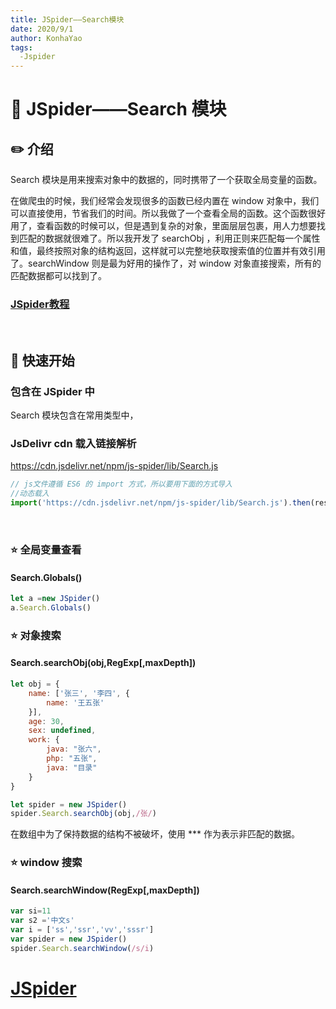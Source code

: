 ```yaml
---
title: JSpider——Search模块
date: 2020/9/1
author: KonhaYao
tags:
  -Jspider
---
```


# :closed_book: JSpider——Search 模块

## :pencil2: 介绍

Search 模块是用来搜索对象中的数据的，同时携带了一个获取全局变量的函数。

在做爬虫的时候，我们经常会发现很多的函数已经内置在 window 对象中，我们可以直接使用，节省我们的时间。所以我做了一个查看全局的函数。这个函数很好用了，查看函数的时候可以，但是遇到复杂的对象，里面层层包裹，用人力想要找到匹配的数据就很难了。所以我开发了 searchObj ，利用正则来匹配每一个属性和值，最终按照对象的结构返回，这样就可以完整地获取搜索值的位置并有效引用了。searchWindow 则是最为好用的操作了，对 window 对象直接搜索，所有的匹配数据都可以找到了。
### [JSpider教程](../JSpider.md)
<br>

## :hammer:  快速开始

###  包含在 JSpider 中

Search 模块包含在常用类型中，

### JsDelivr cdn 载入链接解析

https://cdn.jsdelivr.net/npm/js-spider/lib/Search.js

```js
// js文件遵循 ES6 的 import 方式，所以要用下面的方式导入
//动态载入
import('https://cdn.jsdelivr.net/npm/js-spider/lib/Search.js').then(res=>window.Search = res)
```

<br>

### :star: 全局变量查看

#### Search.Globals()

```js
let a =new JSpider()
a.Search.Globals()
```

### :star: 对象搜索

#### Search.searchObj(obj,RegExp[,maxDepth])

```js
let obj = {
    name: ['张三', '李四', {
        name: '王五张'
    }],
    age: 30,
    sex: undefined,
    work: {
        java: "张六",
        php: "五张",
        java: "目录"
    }
}

let spider = new JSpider()
spider.Search.searchObj(obj,/张/)
```

在数组中为了保持数据的结构不被破坏，使用 *** 作为表示非匹配的数据。

### :star: window 搜索

#### Search.searchWindow(RegExp[,maxDepth])

```js
var si=11
var s2 ='中文s'
var i = ['ss','ssr','vv','sssr']
var spider = new JSpider()
spider.Search.searchWindow(/s/i)
```

# [JSpider](../JSpider.md)